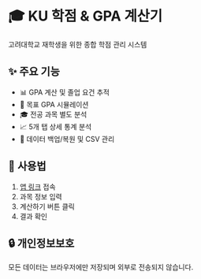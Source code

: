 # 🎓 KU 학점 & GPA 계산기

고려대학교 재학생을 위한 종합 학점 관리 시스템

## ✨ 주요 기능
- 📊 GPA 계산 및 졸업 요건 추적
- 🎯 목표 GPA 시뮬레이션
- 🎓 전공 과목 별도 분석
- 📈 5개 탭 상세 통계 분석
- 💾 데이터 백업/복원 및 CSV 관리

## 🚀 사용법
1. [앱 링크](https://ku-gpa-calculator.streamlit.app/) 접속
2. 과목 정보 입력
3. 계산하기 버튼 클릭
4. 결과 확인

## 🔒 개인정보보호
모든 데이터는 브라우저에만 저장되며 외부로 전송되지 않습니다.
